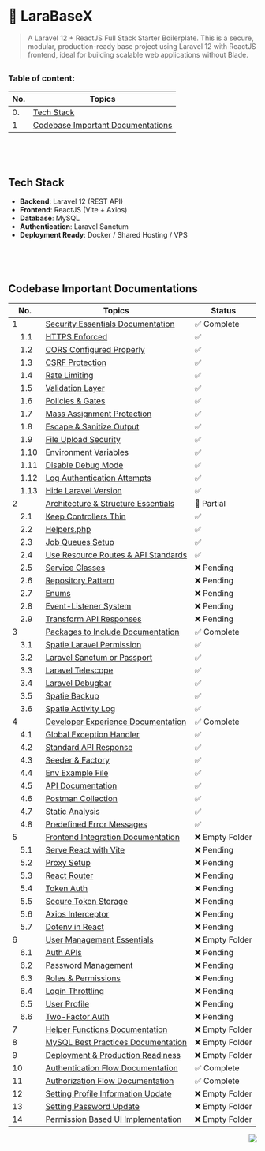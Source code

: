 # 🚀 LaraBaseX

> A Laravel 12 + ReactJS Full Stack Starter Boilerplate.
This is a secure, modular, production-ready base project using Laravel 12 with ReactJS frontend, ideal for building scalable web applications without Blade.

<div id="top"></div>

##

### Table of content:

| No.     | Topics                                                                                  |
| ------- | --------------------------------------------------------------------------------------- |
| 0.      | [Tech Stack](#tech-stack)                                                               |
| 1       | [Codebase Important Documentations](#codebase-important-documentations)                 |




<br>

<br>

#



## Tech Stack

- **Backend**: Laravel 12 (REST API)
- **Frontend**: ReactJS (Vite + Axios)
- **Database**: MySQL
- **Authentication**: Laravel Sanctum
- **Deployment Ready**: Docker / Shared Hosting / VPS


<br>

<br>

#

## Codebase Important Documentations

| No.     | Topics                                                                                  | Status |
| ------- | --------------------------------------------------------------------------------------- | ------ |
| 1       | [Security Essentials Documentation](documentation/1.%20Security%20Essentials/)         | ✅ Complete |
| &emsp;1.1 | [HTTPS Enforced](documentation/1.%20Security%20Essentials/1.%20HTTPS%20enforced%20(Force%20HTTPS%20in%20AppServiceProvider)%20docx.md) | ✅ |
| &emsp;1.2 | [CORS Configured Properly](documentation/1.%20Security%20Essentials/2.%20CORS%20configured%20properly%20docx.md) | ✅ |
| &emsp;1.3 | [CSRF Protection](documentation/1.%20Security%20Essentials/3.%20CSRF%20protection%20docx.md) | ✅ |
| &emsp;1.4 | [Rate Limiting](documentation/1.%20Security%20Essentials/4.%20Rate%20Limiting%20for%20APIs%20docx.md) | ✅ |
| &emsp;1.5 | [Validation Layer](documentation/1.%20Security%20Essentials/5.%20Validation%20layer%20using%20FormRequest%20docx.md) | ✅ |
| &emsp;1.6 | [Policies & Gates](documentation/1.%20Security%20Essentials/6.%20Use%20policies%20or%20gates%20for%20authorization%20docx.md) | ✅ |
| &emsp;1.7 | [Mass Assignment Protection](documentation/1.%20Security%20Essentials/7.%20Avoid%20mass%20assignment%20bugs%20docx.md) | ✅ |
| &emsp;1.8 | [Escape & Sanitize Output](documentation/1.%20Security%20Essentials/8.%20Escape%20output%20or%20sanitize%20input%20if%20user-generated%20data%20is%20stored%20docx.md) | ✅ |
| &emsp;1.9 | [File Upload Security](documentation/1.%20Security%20Essentials/9.%20Sanitize%20uploaded%20files%20&%20validate%20MIME%20types%20docx.md) | ✅ |
| &emsp;1.10| [Environment Variables](documentation/1.%20Security%20Essentials/10.%20Use%20environment%20variables%20for%20all%20secrets%20docx.md) | ✅ |
| &emsp;1.11| [Disable Debug Mode](documentation/1.%20Security%20Essentials/11.%20Disable%20debug%20mode%20on%20production%20docx.md) | ✅ |
| &emsp;1.12| [Log Authentication Attempts](documentation/1.%20Security%20Essentials/12.%20Log%20all%20authentication%20attempts%20and%20system%20errors%20docx.md) | ✅ |
| &emsp;1.13| [Hide Laravel Version](documentation/1.%20Security%20Essentials/13.%20Do%20not%20expose%20Laravel%20version%20in%20headers%20docx.md) | ✅ |
| 2       | [Architecture & Structure Essentials](documentation/2.%20Architecture%20&%20Structure%20Essentials/) | 🚧 Partial |
| &emsp;2.1 | [Keep Controllers Thin](documentation/2.%20Architecture%20&%20Structure%20Essentials/1.%20Keep%20controllers%20thin,%20use%20Services%20for%20logic%20docx.md) | ✅ |
| &emsp;2.2 | [Helpers.php](documentation/2.%20Architecture%20&%20Structure%20Essentials/2.%20Helpers%20php%20for%20reusable%20functions%20docx.md) | ✅ |
| &emsp;2.3 | [Job Queues Setup](documentation/2.%20Architecture%20&%20Structure%20Essentials/3.%20Job%20Queues%20setup%20(Redis%20+%20Supervisor%20in%20production)%20docx.md) | ✅ |
| &emsp;2.4 | [Use Resource Routes & API Standards](documentation/2.%20Architecture%20&%20Structure%20Essentials/4.%20Use%20resource()%20routes%20&%20API%20standards%20docx.md) | ✅ |
| &emsp;2.5 | [Service Classes](#use-service-classes-for-business-logic-eg-appservicesuserservice) | ❌ Pending |
| &emsp;2.6 | [Repository Pattern](#use-repository-pattern-clean-separation-from-eloquent-queries) | ❌ Pending |
| &emsp;2.7 | [Enums](#use-enums-for-static-statuses-or-types-php-artisan-makeenum) | ❌ Pending |
| &emsp;2.8 | [Event-Listener System](#event-listener-system-for-side-effects-eg-sending-email-after-registration) | ❌ Pending |
| &emsp;2.9 | [Transform API Responses](#transform-api-response-data-using-laravel-resource-classes) | ❌ Pending |
| 3       | [Packages to Include Documentation](documentation/3.%20Packages%20to%20Include/) | ✅ Complete |
| &emsp;3.1 | [Spatie Laravel Permission](documentation/3.%20Packages%20to%20Include/1.%20Spatie%20Laravel%20Permission%20–%20roles%20permissions%20docx.md) | ✅ |
| &emsp;3.2 | [Laravel Sanctum or Passport](documentation/3.%20Packages%20to%20Include/2.%20Laravel%20Sanctum%20or%20Passport%20–%20token-based%20auth%20docx.md) | ✅ |
| &emsp;3.3 | [Laravel Telescope](documentation/3.%20Packages%20to%20Include/3.%20Laravel%20Telescope%20(local%20-%20dev)%20–%20debugging,%20request%20log%20docx.md) | ✅ |
| &emsp;3.4 | [Laravel Debugbar](documentation/3.%20Packages%20to%20Include/4.%20Laravel%20Debugbar%20docx.md) | ✅ |
| &emsp;3.5 | [Spatie Backup](documentation/3.%20Packages%20to%20Include/5.%20Spatie%20Backup%20–%20scheduled%20database%20docx.md) | ✅ |
| &emsp;3.6 | [Spatie Activity Log](documentation/3.%20Packages%20to%20Include/6.%20Spatie%20Activity%20Log%20–%20audit%20logs%20for%20user%20actions%20docx.md) | ✅ |
| 4       | [Developer Experience Documentation](documentation/4.%20Developer%20Experience%20(DX)/) | ✅ Complete |
| &emsp;4.1 | [Global Exception Handler](documentation/4.%20Developer%20Experience%20(DX)/1.%20Global%20Exception%20Handler%20for%20API%20errors%20docx.md) | ✅ |
| &emsp;4.2 | [Standard API Response](documentation/4.%20Developer%20Experience%20(DX)/2.%20Standard%20API%20Response%20format%20docx.md) | ✅ |
| &emsp;4.3 | [Seeder & Factory](documentation/4.%20Developer%20Experience%20(DX)/3.%20Seeder%20&%20Factory%20files%20for%20test%20data%20docx.md) | ✅ |
| &emsp;4.4 | [Env Example File](documentation/4.%20Developer%20Experience%20(DX)/4.%20Well-structured%20env%20example%20file%20docx.md) | ✅ |
| &emsp;4.5 | [API Documentation](documentation/4.%20Developer%20Experience%20(DX)/5.%20API%20Documentation%20via%20Swagger%20or%20Postman%20docx.md) | ✅ |
| &emsp;4.6 | [Postman Collection](documentation/4.%20Developer%20Experience%20(DX)/6.%20Postman%20Collection%20for%20APIs%20preloaded%20docx.md) | ✅ |
| &emsp;4.7 | [Static Analysis](documentation/4.%20Developer%20Experience%20(DX)/7.%20PHPStan%20or%20Larastan%20for%20static%20analysis%20docx.md) | ✅ |
| &emsp;4.8 | [Predefined Error Messages](documentation/4.%20Developer%20Experience%20(DX)/8.%20Predefined%20Error%20messages%20in%20lang%20-%20en%20-%20messages%20docx.md) | ✅ |
| 5       | [Frontend Integration Documentation](documentation/5.%20Frontend%20Integration%20(ReactJS)/) | ❌ Empty Folder |
| &emsp;5.1 | [Serve React with Vite](#serve-react-app-via-vite-from-laravel-backend) | ❌ Pending |
| &emsp;5.2 | [Proxy Setup](#set-up-proxy-in-viteconfigjs-to-api-routes) | ❌ Pending |
| &emsp;5.3 | [React Router](#react-routing-via-react-router-dom) | ❌ Pending |
| &emsp;5.4 | [Token Auth](#token-based-authentication-eg-sanctum) | ❌ Pending |
| &emsp;5.5 | [Secure Token Storage](#store-tokens-securely-httponly-if-possible) | ❌ Pending |
| &emsp;5.6 | [Axios Interceptor](#axios-with-global-error-interceptor) | ❌ Pending |
| &emsp;5.7 | [Dotenv in React](#dotenv-file-in-react-for-api-urls) | ❌ Pending |
| 6       | [User Management Essentials](documentation/6.%20User%20Management%20Essentials/) | ❌ Empty Folder |
| &emsp;6.1 | [Auth APIs](#registerloginlogout-apis) | ❌ Pending |
| &emsp;6.2 | [Password Management](#change-password--forgot-password--email-verify) | ❌ Pending |
| &emsp;6.3 | [Roles & Permissions](#user-roles-and-permissions-admin-user-manager) | ❌ Pending |
| &emsp;6.4 | [Login Throttling](#login-attempt-throttling) | ❌ Pending |
| &emsp;6.5 | [User Profile](#user-profile-with-avatar-upload) | ❌ Pending |
| &emsp;6.6 | [Two-Factor Auth](#two-factor-authentication-optional) | ❌ Pending |
| 7       | [Helper Functions Documentation](documentation/7.%20Helper%20Functions/) | ❌ Empty Folder |
| 8       | [MySQL Best Practices Documentation](documentation/8.%20MySQL%20Best%20Practices/) | ❌ Empty Folder |
| 9       | [Deployment & Production Readiness](documentation/9.%20Deployment%20&%20Production%20Readiness/) | ❌ Empty Folder |
| 10      | [Authentication Flow Documentation](documentation/10.%20Authentication%20Flow%20Documentation/Authentication%20Flow%20Documentation%20docx.md) | ✅ Complete |
| 11      | [Authorization Flow Documentation](documentation/11.%20Authorization%20Flow%20Documentation/Authorization%20Flow%20Documentation%20docx.md) | ✅ Complete |
| 12      | [Setting Profile Information Update](documentation/12.%20Setting%20Profile%20Information%20Update/) | ❌ Empty Folder |
| 13      | [Setting Password Update](documentation/13.%20Setting%20Password%20Update/) | ❌ Empty Folder |
| 14      | [Permission Based UI Implementation](documentation/14.%20Permission%20Based%20UI%20Implementation/) | ❌ Empty Folder |


<p align="right"><a href="#top"><img src="https://img.shields.io/badge/-Back%20to%20Top-blueviolet?style=for-the-badge" /></a></p>


<br>

<br>

#
